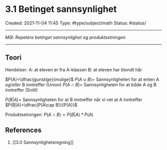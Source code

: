 # 3.1 Betinget sannsynlighet
Created: 2021-11-04 11:45
Type: #type/subject/math 
Status: #status/

---

*Mål: Repetere betinget sannsynlighet og produktsetningen*

---

## Teori

Hendelser:
A: at eleven er fra A-klassen
B: at eleven har blondt hår

$P(A)=\dfrac{gunstige}{mulige}$
$P(A\cup B)=$ Sannsynligheten for at enten A *og/eller* B inntreffer (Union)
$P(A\cap B)=$ Sannsynligheten for at *både* A og B inntreffer (Snitt)

$P(B|A)=$ Sannsynligheten for at B inntreffer når vi vet at A inntreffer
$P(B|A)=\dfrac{P(A\cap B)}{P(A)}$

Produktsetningen: $P(A\cap B)=P(B|A)*P(A)$

## References
1. [[3.0 Sannsynlighetsregning]]